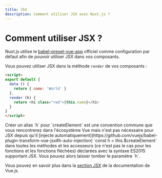 ```yaml
---
title: JSX
description: Comment utiliser JSX avec Nuxt.js ?
---
```


# Comment utiliser JSX ?

Nuxt.js utilise le [babel-preset-vue-app](https://github.com/vuejs/babel-preset-vue-app) officiel comme configuration par défaut afin de pouvoir utiliser JSX dans vos composants.

Vous pouvez utiliser JSX dans la méthode `render` de vos composants :

```html
<script>
export default {
  data () {
    return { name: 'World' }
  },
  render (h) {
    return <h1 class="red">{this.name}</h1>
  }
}
</script>
```

<p class="Alert Alert--info">Créer un alias `h` pour `createElement` est une convention commune que vous rencontrerez dans l'écosystème Vue mais n'est pas nécessaire pour JSX depuis qu'il [injecte automatiquement](https://github.com/vuejs/babel-plugin-transform-vue-jsx#h-auto-injection) `const h = this.$createElement` dans toutes les méthodes et les accesseurs (ce n'est pas le cas pour les fonctions et les fonctions fléchées) déclarées avec la syntaxe ES2015 supportant JSX. Vous pouvez alors laisser tomber le paramètre `h`.</p>

Vous pouvez en savoir plus dans la [section JSX](https://vuejs.org/v2/guide/render-function.html#JSX) de la documentation de Vue.js.
